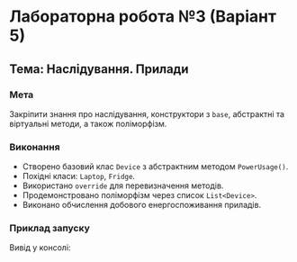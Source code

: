 # Лабораторна робота №3 (Варіант 5)
## Тема: Наслідування. Прилади

### Мета
Закріпити знання про наслідування, конструктори з `base`, абстрактні та віртуальні методи, а також поліморфізм.

### Виконання
- Створено базовий клас `Device` з абстрактним методом `PowerUsage()`.
- Похідні класи: `Laptop`, `Fridge`.
- Використано `override` для перевизначення методів.
- Продемонстровано поліморфізм через список `List<Device>`.
- Виконано обчислення добового енергоспоживання приладів.

### Приклад запуску

Вивід у консолі:


